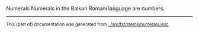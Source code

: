 Numerals
Numerals in the Balkan Romani language are numbers.


* * *
<small>This (part of) documentation was generated from [../src/fst/stems/numerals.lexc](http://github.com/giellalt/lang-rmn/blob/main/../src/fst/stems/numerals.lexc)</small>